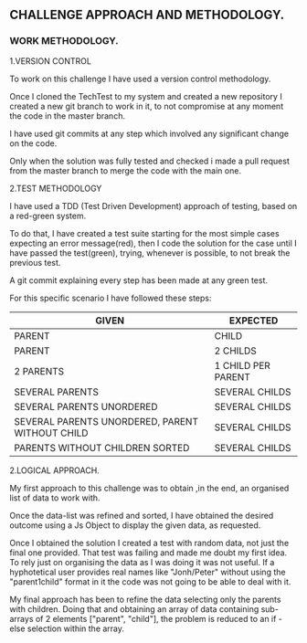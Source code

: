 ## CHALLENGE APPROACH AND METHODOLOGY. 

### WORK METHODOLOGY.

1.VERSION CONTROL

To work on this challenge I have used a version control methodology.

Once I cloned the TechTest to my system and created a new repository I created a new git branch to work in it, to not compromise at any moment the code in the master branch.

I have used git commits at any step which involved any significant change on the code.

Only when the solution was fully tested and checked i made a pull request from the master branch to merge the code with the main one.

2.TEST METHODOLOGY 

I have used a TDD (Test Driven Development) approach of testing, based on a red-green system.

To do that, I have created a test suite starting for the most simple cases expecting an error message(red), then I code the solution for the case until I have passed the test(green), trying, whenever is possible, to not break the previous test. 

A git commit explaining every step has been made at any green test.

For this specific scenario I have followed these steps:

GIVEN | EXPECTED
-- | --
PARENT | CHILD
PARENT | 2 CHILDS
2 PARENTS | 1 CHILD PER PARENT 
SEVERAL PARENTS | SEVERAL CHILDS
SEVERAL PARENTS UNORDERED | SEVERAL CHILDS
SEVERAL PARENTS UNORDERED, PARENT WITHOUT CHILD| SEVERAL CHILDS
PARENTS WITHOUT CHILDREN SORTED | SEVERAL CHILDS

2.LOGICAL APPROACH.

My first approach to this challenge was to obtain ,in the end, an organised list of data to work with.

Once the data-list was refined and sorted, I have obtained the desired outcome using a Js Object to display the given data, as requested.

Once I obtained the solution I created a test with random data, not just the final one provided. That test was failing and made me doubt  my first idea. To rely just on organising the data as I was doing it was not useful. If a hyphotetical user provides real names like "Jonh/Peter" without using the "parent1child" format in it the code was not going to be able to deal with it.

My final approach has been to refine the data selecting only the parents with children. Doing that and obtaining an array of data containing sub-arrays of 2 elements ["parent", "child"],  the problem is reduced to an if - else selection within the array.
